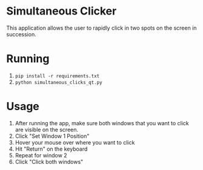 # Simultaneous Clicker
This application allows the user to rapidly click in two spots on the screen in succession. 
# Running
1. `pip install -r requirements.txt`
2. `python simultaneous_clicks_qt.py`
# Usage
1. After running the app, make sure both windows that you want to click are visible on the screen.
2. Click "Set Window 1 Position"
3. Hover your mouse over where you want to click
4. Hit "Return" on the keyboard
5. Repeat for window 2
6. Click "Click both windows" 
